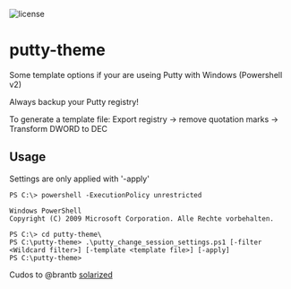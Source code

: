 ![license](https://img.shields.io/github/license/pyps/putty-theme.svg)

# putty-theme
Some template options if your are useing Putty with Windows (Powershell v2)

Always backup your Putty registry!

To generate a template file: Export registry -> remove quotation marks -> Transform DWORD to DEC

## Usage

Settings are only applied with '-apply'

```
PS C:\> powershell -ExecutionPolicy unrestricted

Windows PowerShell
Copyright (C) 2009 Microsoft Corporation. Alle Rechte vorbehalten.

PS C:\> cd putty-theme\
PS C:\putty-theme> .\putty_change_session_settings.ps1 [-filter <Wildcard filter>] [-template <template file>] [-apply]
PS C:\putty-theme>

```


Cudos to @brantb [solarized](https://github.com/brantb/solarized)
